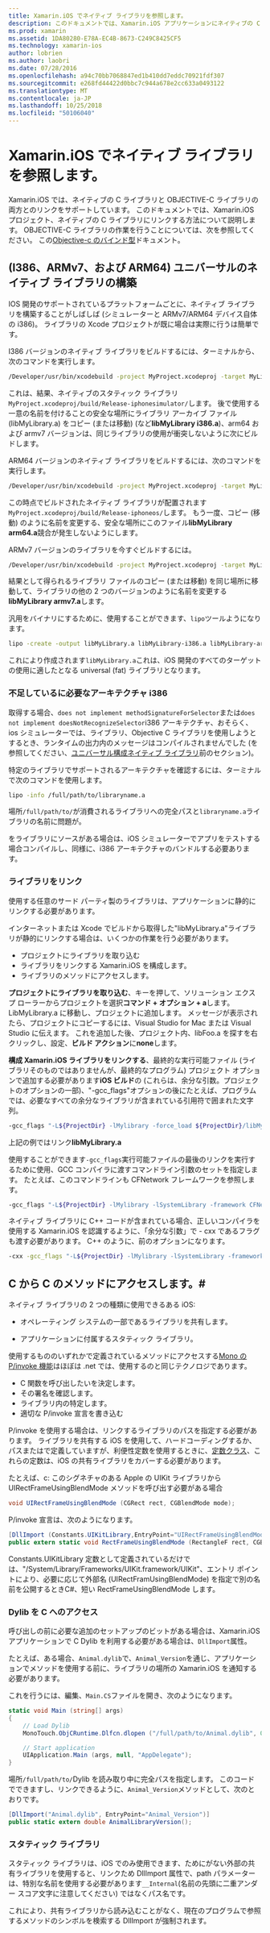```yaml
---
title: Xamarin.iOS でネイティブ ライブラリを参照します。
description: このドキュメントでは、Xamarin.iOS アプリケーションにネイティブの C ライブラリにリンクする方法について説明します。 ユニバーサルのネイティブ ライブラリと C のメソッドへのアクセスをビルドする方法を説明C#します。
ms.prod: xamarin
ms.assetid: 1DA80280-E78A-EC4B-8673-C249C8425CF5
ms.technology: xamarin-ios
author: lobrien
ms.author: laobri
ms.date: 07/28/2016
ms.openlocfilehash: a94c70bb7068847ed1b410dd7eddc70921fdf307
ms.sourcegitcommit: e268fd44422d0bbc7c944a678e2cc633a0493122
ms.translationtype: MT
ms.contentlocale: ja-JP
ms.lasthandoff: 10/25/2018
ms.locfileid: "50106040"
---
```

# <a name="referencing-native-libraries-in-xamarinios"></a>Xamarin.iOS でネイティブ ライブラリを参照します。

Xamarin.iOS では、ネイティブの C ライブラリと OBJECTIVE-C ライブラリの両方とのリンクをサポートしています。 このドキュメントでは、Xamarin.iOS プロジェクト、ネイティブの C ライブラリにリンクする方法について説明します。 OBJECTIVE-C ライブラリの作業を行うことについては、次を参照してください。 この[Objective-c のバインド型](~/ios/platform/binding-objective-c/index.md)ドキュメント。

<a name="building_native" />

## <a name="building-universal-native-libraries-i386-armv7-and-arm64"></a>(I386、ARMv7、および ARM64) ユニバーサルのネイティブ ライブラリの構築

IOS 開発のサポートされているプラットフォームごとに、ネイティブ ライブラリを構築することがしばしば (シミュレーターと ARMv7/ARM64 デバイス自体の i386)。 ライブラリの Xcode プロジェクトが既に場合は実際に行うは簡単です。

I386 バージョンのネイティブ ライブラリをビルドするには、ターミナルから、次のコマンドを実行します。

```bash
/Developer/usr/bin/xcodebuild -project MyProject.xcodeproj -target MyLibrary -sdk iphonesimulator -arch i386 -configuration Release clean build
```

これは、結果、ネイティブのスタティック ライブラリ `MyProject.xcodeproj/build/Release-iphonesimulator/`します。 後で使用する一意の名前を付けることの安全な場所にライブラリ アーカイブ ファイル (libMyLibrary.a) をコピー (または移動) (など**libMyLibrary i386.a**)、arm64 および armv7 バージョンは、同じライブラリの使用が衝突しないように次にビルドします。

ARM64 バージョンのネイティブ ライブラリをビルドするには、次のコマンドを実行します。

```bash
/Developer/usr/bin/xcodebuild -project MyProject.xcodeproj -target MyLibrary -sdk iphoneos -arch arm64 -configuration Release clean build
```

この時点でビルドされたネイティブ ライブラリが配置されます`MyProject.xcodeproj/build/Release-iphoneos/`します。 もう一度、コピー (移動) のように名前を変更する、安全な場所にこのファイル**libMyLibrary arm64.a**競合が発生しないようにします。

ARMv7 バージョンのライブラリを今すぐビルドするには。

```bash
/Developer/usr/bin/xcodebuild -project MyProject.xcodeproj -target MyLibrary -sdk iphoneos -arch armv7 -configuration Release clean build
```

結果として得られるライブラリ ファイルのコピー (または移動) を同じ場所に移動して、ライブラリの他の 2 つのバージョンのように名前を変更する**libMyLibrary armv7.a**します。

汎用をバイナリにするために、使用することができます、`lipo`ツールようになります。

```bash
lipo -create -output libMyLibrary.a libMyLibrary-i386.a libMyLibrary-arm64.a libMyLibrary-armv7.a
```

これにより作成されます`libMyLibrary.a`これは、iOS 開発のすべてのターゲットの使用に適したとなる universal (fat) ライブラリとなります。


### <a name="missing-required-architecture-i386"></a>不足しているに必要なアーキテクチャ i386

取得する場合、`does not implement methodSignatureForSelector`または`does not implement doesNotRecognizeSelector`i386 アーキテクチャ、おそらく、ios シミュレーターでは、ライブラリ、Objective C ライブラリを使用しようとするとき、ランタイムの出力内のメッセージはコンパイルされませんでした (を参照してください、[ユニバーサル構成ネイティブ ライブラリ](#building_native)前のセクション)。

特定のライブラリでサポートされるアーキテクチャを確認するには、ターミナルで次のコマンドを使用します。

```bash
lipo -info /full/path/to/libraryname.a
```

場所`/full/path/to/`が消費されるライブラリへの完全パスと`libraryname.a`ライブラリの名前に問題が。

をライブラリにソースがある場合は、iOS シミュレーターでアプリをテストする場合コンパイルし、同様に、i386 アーキテクチャのバンドルする必要あります。

### <a name="linking-your-library"></a>ライブラリをリンク

使用する任意のサード パーティ製のライブラリは、アプリケーションに静的にリンクする必要があります。 

インターネットまたは Xcode でビルドから取得した"libMyLibrary.a"ライブラリが静的にリンクする場合は、いくつかの作業を行う必要があります。

-  プロジェクトにライブラリを取り込む
-  ライブラリをリンクする Xamarin.iOS を構成します。
-  ライブラリのメソッドにアクセスします。


**プロジェクトにライブラリを取り込む**、キーを押して、ソリューション エクスプ ローラーからプロジェクトを選択**コマンド + オプション + a**します。 LibMyLibrary.a に移動し、プロジェクトに追加します。 メッセージが表示されたら、プロジェクトにコピーするには、Visual Studio for Mac または Visual Studio に伝えます。 これを追加した後、プロジェクト内、libFoo.a を探すを右クリックし、設定、**ビルド アクション**に**none**します。

**構成 Xamarin.iOS ライブラリをリンクする**、最終的な実行可能ファイル (ライブラリそのものではありませんが、最終的なプログラム) プロジェクト オプションで追加する必要があります**iOS ビルド**の (これらは、余分な引数。プロジェクトのオプションの一部)、"-gcc_flags"オプションの後にたとえば、プログラムでは、必要なすべての余分なライブラリが含まれている引用符で囲まれた文字列。

```bash
-gcc_flags "-L${ProjectDir} -lMylibrary -force_load ${ProjectDir}/libMyLibrary.a"
```

上記の例ではリンク**libMyLibrary.a**

使用することができます`-gcc_flags`実行可能ファイルの最後のリンクを実行するために使用、GCC コンパイラに渡すコマンドライン引数のセットを指定します。 たとえば、このコマンドラインも CFNetwork フレームワークを参照します。

```bash
-gcc_flags "-L${ProjectDir} -lMylibrary -lSystemLibrary -framework CFNetwork -force_load ${ProjectDir}/libMyLibrary.a"
```

ネイティブ ライブラリに C++ コードが含まれている場合、正しいコンパイラを使用する Xamarin.iOS を認識するように、「余分な引数」で - cxx であるフラグも渡す必要があります。 C++ のように、前のオプションになります。

```bash
-cxx -gcc_flags "-L${ProjectDir} -lMylibrary -lSystemLibrary -framework CFNetwork -force_load ${ProjectDir}/libMyLibrary.a"
```

<a name="Accessing_C_Methods_from_C#" />

## <a name="accessing-c-methods-from-c35"></a>C から C のメソッドにアクセスします。&#35;

ネイティブ ライブラリの 2 つの種類に使用できるある iOS:

-  オペレーティング システムの一部であるライブラリを共有します。

-  アプリケーションに付属するスタティック ライブラリ。


使用するもののいずれかで定義されているメソッドにアクセスする[Mono の P/invoke 機能](http://www.mono-project.com/docs/advanced/pinvoke/)はほぼは .net では、使用するのと同じテクノロジであります。

-  C 関数を呼び出したいを決定します。
-  その署名を確認します。
-  ライブラリ内の特定します。
-  適切な P/invoke 宣言を書き込む


P/invoke を使用する場合は、リンクするライブラリのパスを指定する必要があります。 ライブラリを共有する iOS を使用して、ハードコーディングするか、パスまたはで定義していますが、利便性定数を使用するときに、[定数クラス](https://developer.xamarin.com/api/type/Constants/)、これらの定数は、iOS の共有ライブラリをカバーする必要があります。

たとえば、c: このシグネチャのある Apple の UIKit ライブラリから UIRectFrameUsingBlendMode メソッドを呼び出す必要がある場合

```csharp
void UIRectFrameUsingBlendMode (CGRect rect, CGBlendMode mode);
```

P/invoke 宣言は、次のようになります。

```csharp
[DllImport (Constants.UIKitLibrary,EntryPoint="UIRectFrameUsingBlendMode")]
public extern static void RectFrameUsingBlendMode (RectangleF rect, CGBlendMode blendMode);
```

Constants.UIKitLibrary 定数として定義されているだけでは、"/System/Library/Frameworks/UIKit.framework/UIKit"、エントリ ポイントにより、必要に応じて外部名 (UIRectFramUsingBlendMode) を指定で別の名前を公開するときC#、短い RectFrameUsingBlendMode します。

<a name="Accessing_C_Dylibs" />

### <a name="accessing-c-dylibs"></a>Dylib を C へのアクセス

呼び出しの前に必要な追加のセットアップのビットがある場合は、Xamarin.iOS アプリケーションで C Dylib を利用する必要がある場合は、`DllImport`属性。

たとえば、ある場合、`Animal.dylib`で、`Animal_Version`を通じ、アプリケーションでメソッドを使用する前に、ライブラリの場所の Xamarin.iOS を通知する必要があります。

これを行うには、編集、`Main.CS`ファイルを開き、次のようになります。

```csharp
static void Main (string[] args)
{
    // Load Dylib
    MonoTouch.ObjCRuntime.Dlfcn.dlopen ("/full/path/to/Animal.dylib", 0);

    // Start application
    UIApplication.Main (args, null, "AppDelegate");
}
```

場所`/full/path/to/`Dylib を読み取り中に完全パスを指定します。 このコードでできますし、リンクできるように、`Animal_Version`メソッドとして、次のとおりです。

```csharp
[DllImport("Animal.dylib", EntryPoint="Animal_Version")]
public static extern double AnimalLibraryVersion();
```

<a name="Static_Libraries" />

### <a name="static-libraries"></a>スタティック ライブラリ

スタティック ライブラリは、iOS でのみ使用できます、ためにがない外部の共有ライブラリを使用すると、リンクため DllImport 属性で、path パラメーターは、特別な名前を使用する必要があります`__Internal`(名前の先頭に二重アンダー スコア文字に注意してください) ではなくパス名です。

これにより、共有ライブラリから読み込むことがなく、現在のプログラムで参照するメソッドのシンボルを検索する DllImport が強制されます。

